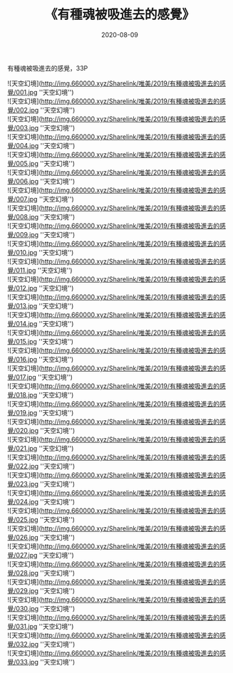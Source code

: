 ﻿---
layout: post
title:  《有種魂被吸進去的感覺》
date:   2020-08-09
img: http://img.660000.xyz/Sharelink/唯美/2019/有種魂被吸進去的感覺/000.jpg
categories: [美女, 清纯, 唯美]
---

有種魂被吸進去的感覺，33P



![天空幻境](http://img.660000.xyz/Sharelink/唯美/2019/有種魂被吸進去的感覺/001.jpg ''天空幻境'') <br>
![天空幻境](http://img.660000.xyz/Sharelink/唯美/2019/有種魂被吸進去的感覺/002.jpg ''天空幻境'') <br>
![天空幻境](http://img.660000.xyz/Sharelink/唯美/2019/有種魂被吸進去的感覺/003.jpg ''天空幻境'') <br>
![天空幻境](http://img.660000.xyz/Sharelink/唯美/2019/有種魂被吸進去的感覺/004.jpg ''天空幻境'') <br>
![天空幻境](http://img.660000.xyz/Sharelink/唯美/2019/有種魂被吸進去的感覺/005.jpg ''天空幻境'') <br>
![天空幻境](http://img.660000.xyz/Sharelink/唯美/2019/有種魂被吸進去的感覺/006.jpg ''天空幻境'') <br>
![天空幻境](http://img.660000.xyz/Sharelink/唯美/2019/有種魂被吸進去的感覺/007.jpg ''天空幻境'') <br>
![天空幻境](http://img.660000.xyz/Sharelink/唯美/2019/有種魂被吸進去的感覺/008.jpg ''天空幻境'') <br>
![天空幻境](http://img.660000.xyz/Sharelink/唯美/2019/有種魂被吸進去的感覺/009.jpg ''天空幻境'') <br>
![天空幻境](http://img.660000.xyz/Sharelink/唯美/2019/有種魂被吸進去的感覺/010.jpg ''天空幻境'') <br>
![天空幻境](http://img.660000.xyz/Sharelink/唯美/2019/有種魂被吸進去的感覺/011.jpg ''天空幻境'') <br>
![天空幻境](http://img.660000.xyz/Sharelink/唯美/2019/有種魂被吸進去的感覺/012.jpg ''天空幻境'') <br>
![天空幻境](http://img.660000.xyz/Sharelink/唯美/2019/有種魂被吸進去的感覺/013.jpg ''天空幻境'') <br>
![天空幻境](http://img.660000.xyz/Sharelink/唯美/2019/有種魂被吸進去的感覺/014.jpg ''天空幻境'') <br>
![天空幻境](http://img.660000.xyz/Sharelink/唯美/2019/有種魂被吸進去的感覺/015.jpg ''天空幻境'') <br>
![天空幻境](http://img.660000.xyz/Sharelink/唯美/2019/有種魂被吸進去的感覺/016.jpg ''天空幻境'') <br>
![天空幻境](http://img.660000.xyz/Sharelink/唯美/2019/有種魂被吸進去的感覺/017.jpg ''天空幻境'') <br>
![天空幻境](http://img.660000.xyz/Sharelink/唯美/2019/有種魂被吸進去的感覺/018.jpg ''天空幻境'') <br>
![天空幻境](http://img.660000.xyz/Sharelink/唯美/2019/有種魂被吸進去的感覺/019.jpg ''天空幻境'') <br>
![天空幻境](http://img.660000.xyz/Sharelink/唯美/2019/有種魂被吸進去的感覺/020.jpg ''天空幻境'') <br>
![天空幻境](http://img.660000.xyz/Sharelink/唯美/2019/有種魂被吸進去的感覺/021.jpg ''天空幻境'') <br>
![天空幻境](http://img.660000.xyz/Sharelink/唯美/2019/有種魂被吸進去的感覺/022.jpg ''天空幻境'') <br>
![天空幻境](http://img.660000.xyz/Sharelink/唯美/2019/有種魂被吸進去的感覺/023.jpg ''天空幻境'') <br>
![天空幻境](http://img.660000.xyz/Sharelink/唯美/2019/有種魂被吸進去的感覺/024.jpg ''天空幻境'') <br>
![天空幻境](http://img.660000.xyz/Sharelink/唯美/2019/有種魂被吸進去的感覺/025.jpg ''天空幻境'') <br>
![天空幻境](http://img.660000.xyz/Sharelink/唯美/2019/有種魂被吸進去的感覺/026.jpg ''天空幻境'') <br>
![天空幻境](http://img.660000.xyz/Sharelink/唯美/2019/有種魂被吸進去的感覺/027.jpg ''天空幻境'') <br>
![天空幻境](http://img.660000.xyz/Sharelink/唯美/2019/有種魂被吸進去的感覺/028.jpg ''天空幻境'') <br>
![天空幻境](http://img.660000.xyz/Sharelink/唯美/2019/有種魂被吸進去的感覺/029.jpg ''天空幻境'') <br>
![天空幻境](http://img.660000.xyz/Sharelink/唯美/2019/有種魂被吸進去的感覺/030.jpg ''天空幻境'') <br>
![天空幻境](http://img.660000.xyz/Sharelink/唯美/2019/有種魂被吸進去的感覺/031.jpg ''天空幻境'') <br>
![天空幻境](http://img.660000.xyz/Sharelink/唯美/2019/有種魂被吸進去的感覺/032.jpg ''天空幻境'') <br>
![天空幻境](http://img.660000.xyz/Sharelink/唯美/2019/有種魂被吸進去的感覺/033.jpg ''天空幻境'') <br>
